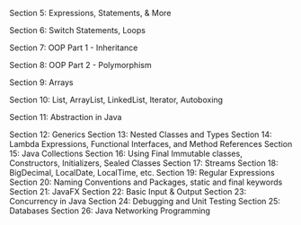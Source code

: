 Section 5: Expressions, Statements, & More

Section 6: Switch Statements, Loops

Section 7: OOP Part 1 - Inheritance

Section 8: OOP Part 2 - Polymorphism 

Section 9: Arrays

Section 10: List, ArrayList, LinkedList, Iterator, Autoboxing

Section 11: Abstraction in Java

Section 12: Generics
Section 13: Nested Classes and Types
Section 14: Lambda Expressions, Functional Interfaces, and Method References
Section 15: Java Collections
Section 16: Using Final Immutable classes, Constructors, Initializers, Sealed Classes
Section 17: Streams
Section 18: BigDecimal, LocalDate, LocalTime, etc.
Section 19: Regular Expressions
Section 20: Naming Conventions and Packages, static and final keywords
Section 21: JavaFX
Section 22: Basic Input & Output
Section 23: Concurrency in Java
Section 24: Debugging and Unit Testing
Section 25: Databases
Section 26: Java Networking Programming
